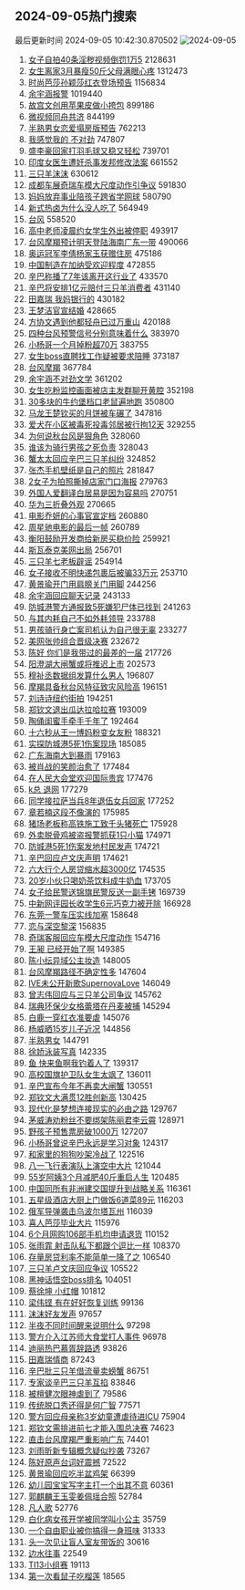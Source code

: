 ## 2024-09-05热门搜索 
最后更新时间 2024-09-05 10:42:30.870502 
![2024-09-05](https://imgs-storage.s3.us-east-005.backblazeb2.com/20240905/2024-09-05.png?versionId=4_z8fbbed132d73df8689c40f13_f110ea804eca12e82_d20240905_m024230_c005_v0501016_t0015_u01725504150276) 
1. [女子自拍40条淫秽视频倒罚1万5](https://s.weibo.com/weibo?q=%23%E5%A5%B3%E5%AD%90%E8%87%AA%E6%8B%8D40%E6%9D%A1%E6%B7%AB%E7%A7%BD%E8%A7%86%E9%A2%91%E5%80%92%E7%BD%9A1%E4%B8%875%23&t=31&band_rank=11&Refer=top) 2128631
1. [女生离家3月暴瘦50斤父母满眼心疼](https://s.weibo.com/weibo?q=%23%E5%A5%B3%E7%94%9F%E7%A6%BB%E5%AE%B63%E6%9C%88%E6%9A%B4%E7%98%A650%E6%96%A4%E7%88%B6%E6%AF%8D%E6%BB%A1%E7%9C%BC%E5%BF%83%E7%96%BC%23&t=31&band_rank=1&Refer=top) 1312473
1. [时尚芭莎孙颖莎红衣登场预告](https://s.weibo.com/weibo?q=%23%E6%97%B6%E5%B0%9A%E8%8A%AD%E8%8E%8E%E5%AD%99%E9%A2%96%E8%8E%8E%E7%BA%A2%E8%A1%A3%E7%99%BB%E5%9C%BA%E9%A2%84%E5%91%8A%23&t=31&band_rank=1&Refer=top) 1156834
1. [余宇涵报警](https://s.weibo.com/weibo?q=%E4%BD%99%E5%AE%87%E6%B6%B5%E6%8A%A5%E8%AD%A6&t=31&band_rank=1&Refer=top) 1019440
1. [故宫文创用苹果皮做小挎包](https://s.weibo.com/weibo?q=%23%E6%95%85%E5%AE%AB%E6%96%87%E5%88%9B%E7%94%A8%E8%8B%B9%E6%9E%9C%E7%9A%AE%E5%81%9A%E5%B0%8F%E6%8C%8E%E5%8C%85%23&t=31&band_rank=11&Refer=top) 899186
1. [微视频同舟共济](https://s.weibo.com/weibo?q=%23%E5%BE%AE%E8%A7%86%E9%A2%91%E5%90%8C%E8%88%9F%E5%85%B1%E6%B5%8E%23&t=31&band_rank=3&Refer=top) 844199
1. [半熟男女恋爱塌房版预告](https://s.weibo.com/weibo?q=%23%E5%8D%8A%E7%86%9F%E7%94%B7%E5%A5%B3%E6%81%8B%E7%88%B1%E5%A1%8C%E6%88%BF%E7%89%88%E9%A2%84%E5%91%8A%23&t=31&band_rank=5&Refer=top) 762213
1. [我感觉我的 不对劲](https://s.weibo.com/weibo?q=%E6%88%91%E6%84%9F%E8%A7%89%E6%88%91%E7%9A%84%20%E4%B8%8D%E5%AF%B9%E5%8A%B2&t=31&band_rank=4&Refer=top) 747807
1. [盛李豪回家打羽毛球又稳又轻松](https://s.weibo.com/weibo?q=%23%E7%9B%9B%E6%9D%8E%E8%B1%AA%E5%9B%9E%E5%AE%B6%E6%89%93%E7%BE%BD%E6%AF%9B%E7%90%83%E5%8F%88%E7%A8%B3%E5%8F%88%E8%BD%BB%E6%9D%BE%23&t=31&band_rank=2&Refer=top) 739701
1. [印度女医生遭奸杀事发邦修改法案](https://s.weibo.com/weibo?q=%23%E5%8D%B0%E5%BA%A6%E5%A5%B3%E5%8C%BB%E7%94%9F%E9%81%AD%E5%A5%B8%E6%9D%80%E4%BA%8B%E5%8F%91%E9%82%A6%E4%BF%AE%E6%94%B9%E6%B3%95%E6%A1%88%23&t=31&band_rank=5&Refer=top) 661552
1. [三只羊沫沫](https://s.weibo.com/weibo?q=%E4%B8%89%E5%8F%AA%E7%BE%8A%E6%B2%AB%E6%B2%AB&t=31&band_rank=6&Refer=top) 630612
1. [成都车展奇瑞车模大尺度动作引争议](https://s.weibo.com/weibo?q=%23%E6%88%90%E9%83%BD%E8%BD%A6%E5%B1%95%E5%A5%87%E7%91%9E%E8%BD%A6%E6%A8%A1%E5%A4%A7%E5%B0%BA%E5%BA%A6%E5%8A%A8%E4%BD%9C%E5%BC%95%E4%BA%89%E8%AE%AE%23&t=31&band_rank=6&Refer=top) 591830
1. [妈妈放弃事业陪孩子跨省学网球](https://s.weibo.com/weibo?q=%23%E5%A6%88%E5%A6%88%E6%94%BE%E5%BC%83%E4%BA%8B%E4%B8%9A%E9%99%AA%E5%AD%A9%E5%AD%90%E8%B7%A8%E7%9C%81%E5%AD%A6%E7%BD%91%E7%90%83%23&t=31&band_rank=49&Refer=top) 580790
1. [新式热卤为什么没人吃了](https://s.weibo.com/weibo?q=%23%E6%96%B0%E5%BC%8F%E7%83%AD%E5%8D%A4%E4%B8%BA%E4%BB%80%E4%B9%88%E6%B2%A1%E4%BA%BA%E5%90%83%E4%BA%86%23&t=31&band_rank=8&Refer=top) 564949
1. [台风](https://s.weibo.com/weibo?q=%E5%8F%B0%E9%A3%8E&t=31&band_rank=5&Refer=top) 558520
1. [高中老师凌晨约女学生外出被停职](https://s.weibo.com/weibo?q=%23%E9%AB%98%E4%B8%AD%E8%80%81%E5%B8%88%E5%87%8C%E6%99%A8%E7%BA%A6%E5%A5%B3%E5%AD%A6%E7%94%9F%E5%A4%96%E5%87%BA%E8%A2%AB%E5%81%9C%E8%81%8C%23&t=31&band_rank=10&Refer=top) 493917
1. [台风摩羯预计明天登陆海南广东一带](https://s.weibo.com/weibo?q=%23%E5%8F%B0%E9%A3%8E%E6%91%A9%E7%BE%AF%E9%A2%84%E8%AE%A1%E6%98%8E%E5%A4%A9%E7%99%BB%E9%99%86%E6%B5%B7%E5%8D%97%E5%B9%BF%E4%B8%9C%E4%B8%80%E5%B8%A6%23&t=31&band_rank=15&Refer=top) 490066
1. [奥运冠军李倩杨家玉获赠住房](https://s.weibo.com/weibo?q=%23%E5%A5%A5%E8%BF%90%E5%86%A0%E5%86%9B%E6%9D%8E%E5%80%A9%E6%9D%A8%E5%AE%B6%E7%8E%89%E8%8E%B7%E8%B5%A0%E4%BD%8F%E6%88%BF%23&t=31&band_rank=2&Refer=top) 475186
1. [中国制造在加纳受欢迎程度](https://s.weibo.com/weibo?q=%23%E4%B8%AD%E5%9B%BD%E5%88%B6%E9%80%A0%E5%9C%A8%E5%8A%A0%E7%BA%B3%E5%8F%97%E6%AC%A2%E8%BF%8E%E7%A8%8B%E5%BA%A6%23&t=31&band_rank=3&Refer=top) 472855
1. [辛巴称播了7年该离开这行业了](https://s.weibo.com/weibo?q=%23%E8%BE%9B%E5%B7%B4%E7%A7%B0%E6%92%AD%E4%BA%867%E5%B9%B4%E8%AF%A5%E7%A6%BB%E5%BC%80%E8%BF%99%E8%A1%8C%E4%B8%9A%E4%BA%86%23&t=31&band_rank=6&Refer=top) 433570
1. [辛巴将安排1亿元赔付三只羊消费者](https://s.weibo.com/weibo?q=%23%E8%BE%9B%E5%B7%B4%E5%B0%86%E5%AE%89%E6%8E%921%E4%BA%BF%E5%85%83%E8%B5%94%E4%BB%98%E4%B8%89%E5%8F%AA%E7%BE%8A%E6%B6%88%E8%B4%B9%E8%80%85%23&t=31&band_rank=7&Refer=top) 431140
1. [田嘉瑞 我妈银行的](https://s.weibo.com/weibo?q=%E7%94%B0%E5%98%89%E7%91%9E%20%E6%88%91%E5%A6%88%E9%93%B6%E8%A1%8C%E7%9A%84&t=31&band_rank=8&Refer=top) 430182
1. [王梦洁官宣结婚](https://s.weibo.com/weibo?q=%23%E7%8E%8B%E6%A2%A6%E6%B4%81%E5%AE%98%E5%AE%A3%E7%BB%93%E5%A9%9A%23&t=31&band_rank=9&Refer=top) 428665
1. [方协文遇到他都轻舟已过万重山](https://s.weibo.com/weibo?q=%E6%96%B9%E5%8D%8F%E6%96%87%E9%81%87%E5%88%B0%E4%BB%96%E9%83%BD%E8%BD%BB%E8%88%9F%E5%B7%B2%E8%BF%87%E4%B8%87%E9%87%8D%E5%B1%B1&t=31&band_rank=12&Refer=top) 420188
1. [四种台风预警信号分别意味着什么](https://s.weibo.com/weibo?q=%23%E5%9B%9B%E7%A7%8D%E5%8F%B0%E9%A3%8E%E9%A2%84%E8%AD%A6%E4%BF%A1%E5%8F%B7%E5%88%86%E5%88%AB%E6%84%8F%E5%91%B3%E7%9D%80%E4%BB%80%E4%B9%88%23&t=31&band_rank=10&Refer=top) 383970
1. [小杨哥一个月掉粉超70万](https://s.weibo.com/weibo?q=%23%E5%B0%8F%E6%9D%A8%E5%93%A5%E4%B8%80%E4%B8%AA%E6%9C%88%E6%8E%89%E7%B2%89%E8%B6%8570%E4%B8%87%23&t=31&band_rank=11&Refer=top) 383755
1. [女生boss直聘找工作疑被要求陪睡](https://s.weibo.com/weibo?q=%23%E5%A5%B3%E7%94%9Fboss%E7%9B%B4%E8%81%98%E6%89%BE%E5%B7%A5%E4%BD%9C%E7%96%91%E8%A2%AB%E8%A6%81%E6%B1%82%E9%99%AA%E7%9D%A1%23&t=31&band_rank=12&Refer=top) 373187
1. [台风摩羯](https://s.weibo.com/weibo?q=%E5%8F%B0%E9%A3%8E%E6%91%A9%E7%BE%AF&t=31&band_rank=13&Refer=top) 367784
1. [余宇涵不对劲文学](https://s.weibo.com/weibo?q=%23%E4%BD%99%E5%AE%87%E6%B6%B5%E4%B8%8D%E5%AF%B9%E5%8A%B2%E6%96%87%E5%AD%A6%23&t=31&band_rank=13&Refer=top) 361202
1. [女生吃粉监控画面被店主发群聊开黄腔](https://s.weibo.com/weibo?q=%23%E5%A5%B3%E7%94%9F%E5%90%83%E7%B2%89%E7%9B%91%E6%8E%A7%E7%94%BB%E9%9D%A2%E8%A2%AB%E5%BA%97%E4%B8%BB%E5%8F%91%E7%BE%A4%E8%81%8A%E5%BC%80%E9%BB%84%E8%85%94%23&t=31&band_rank=14&Refer=top) 352198
1. [30多块的牛约堡档口老鼠遍地跑](https://s.weibo.com/weibo?q=%2330%E5%A4%9A%E5%9D%97%E7%9A%84%E7%89%9B%E7%BA%A6%E5%A0%A1%E6%A1%A3%E5%8F%A3%E8%80%81%E9%BC%A0%E9%81%8D%E5%9C%B0%E8%B7%91%23&t=31&band_rank=23&Refer=top) 350800
1. [马龙王楚钦买的月饼被车碾了](https://s.weibo.com/weibo?q=%23%E9%A9%AC%E9%BE%99%E7%8E%8B%E6%A5%9A%E9%92%A6%E4%B9%B0%E7%9A%84%E6%9C%88%E9%A5%BC%E8%A2%AB%E8%BD%A6%E7%A2%BE%E4%BA%86%23&t=31&band_rank=15&Refer=top) 347816
1. [爱犬在小区被毒死投毒邻居被行拘12天](https://s.weibo.com/weibo?q=%23%E7%88%B1%E7%8A%AC%E5%9C%A8%E5%B0%8F%E5%8C%BA%E8%A2%AB%E6%AF%92%E6%AD%BB%E6%8A%95%E6%AF%92%E9%82%BB%E5%B1%85%E8%A2%AB%E8%A1%8C%E6%8B%9812%E5%A4%A9%23&t=31&band_rank=9&Refer=top) 329255
1. [为何说秋台风是狠角色](https://s.weibo.com/weibo?q=%23%E4%B8%BA%E4%BD%95%E8%AF%B4%E7%A7%8B%E5%8F%B0%E9%A3%8E%E6%98%AF%E7%8B%A0%E8%A7%92%E8%89%B2%23&t=31&band_rank=10&Refer=top) 328060
1. [谁该为骑行男孩之死负责](https://s.weibo.com/weibo?q=%23%E8%B0%81%E8%AF%A5%E4%B8%BA%E9%AA%91%E8%A1%8C%E7%94%B7%E5%AD%A9%E4%B9%8B%E6%AD%BB%E8%B4%9F%E8%B4%A3%23&t=31&band_rank=48&Refer=top) 328043
1. [蟹太太回应辛巴三只羊纠纷](https://s.weibo.com/weibo?q=%23%E8%9F%B9%E5%A4%AA%E5%A4%AA%E5%9B%9E%E5%BA%94%E8%BE%9B%E5%B7%B4%E4%B8%89%E5%8F%AA%E7%BE%8A%E7%BA%A0%E7%BA%B7%23&t=31&band_rank=16&Refer=top) 324852
1. [张杰手机壁纸是自己的照片](https://s.weibo.com/weibo?q=%23%E5%BC%A0%E6%9D%B0%E6%89%8B%E6%9C%BA%E5%A3%81%E7%BA%B8%E6%98%AF%E8%87%AA%E5%B7%B1%E7%9A%84%E7%85%A7%E7%89%87%23&t=31&band_rank=14&Refer=top) 281847
1. [2女子为拍照撕掉店家门口海报](https://s.weibo.com/weibo?q=%232%E5%A5%B3%E5%AD%90%E4%B8%BA%E6%8B%8D%E7%85%A7%E6%92%95%E6%8E%89%E5%BA%97%E5%AE%B6%E9%97%A8%E5%8F%A3%E6%B5%B7%E6%8A%A5%23&t=31&band_rank=19&Refer=top) 279763
1. [外国人爱翻译白居易是因为容易吗](https://s.weibo.com/weibo?q=%23%E5%A4%96%E5%9B%BD%E4%BA%BA%E7%88%B1%E7%BF%BB%E8%AF%91%E7%99%BD%E5%B1%85%E6%98%93%E6%98%AF%E5%9B%A0%E4%B8%BA%E5%AE%B9%E6%98%93%E5%90%97%23&t=31&band_rank=15&Refer=top) 270751
1. [华为三折叠外观](https://s.weibo.com/weibo?q=%23%E5%8D%8E%E4%B8%BA%E4%B8%89%E6%8A%98%E5%8F%A0%E5%A4%96%E8%A7%82%23&t=31&band_rank=16&Refer=top) 270665
1. [电影乔妍的心事官宣定档](https://s.weibo.com/weibo?q=%23%E7%94%B5%E5%BD%B1%E4%B9%94%E5%A6%8D%E7%9A%84%E5%BF%83%E4%BA%8B%E5%AE%98%E5%AE%A3%E5%AE%9A%E6%A1%A3%23&t=31&band_rank=18&Refer=top) 260880
1. [周星驰电影的最后一帧](https://s.weibo.com/weibo?q=%E5%91%A8%E6%98%9F%E9%A9%B0%E7%94%B5%E5%BD%B1%E7%9A%84%E6%9C%80%E5%90%8E%E4%B8%80%E5%B8%A7&t=31&band_rank=39&Refer=top) 260789
1. [衡阳鼓励开发商给新房买稳价险](https://s.weibo.com/weibo?q=%23%E8%A1%A1%E9%98%B3%E9%BC%93%E5%8A%B1%E5%BC%80%E5%8F%91%E5%95%86%E7%BB%99%E6%96%B0%E6%88%BF%E4%B9%B0%E7%A8%B3%E4%BB%B7%E9%99%A9%23&t=31&band_rank=20&Refer=top) 259921
1. [斯瓦泰克美网出局](https://s.weibo.com/weibo?q=%23%E6%96%AF%E7%93%A6%E6%B3%B0%E5%85%8B%E7%BE%8E%E7%BD%91%E5%87%BA%E5%B1%80%23&t=31&band_rank=24&Refer=top) 256701
1. [三只羊七老板辟谣](https://s.weibo.com/weibo?q=%23%E4%B8%89%E5%8F%AA%E7%BE%8A%E4%B8%83%E8%80%81%E6%9D%BF%E8%BE%9F%E8%B0%A3%23&t=31&band_rank=25&Refer=top) 254914
1. [女子接收不明快递包裹后被骗33万元](https://s.weibo.com/weibo?q=%23%E5%A5%B3%E5%AD%90%E6%8E%A5%E6%94%B6%E4%B8%8D%E6%98%8E%E5%BF%AB%E9%80%92%E5%8C%85%E8%A3%B9%E5%90%8E%E8%A2%AB%E9%AA%9733%E4%B8%87%E5%85%83%23&t=31&band_rank=17&Refer=top) 253710
1. [黄景瑜开门用肩膀关门用脚](https://s.weibo.com/weibo?q=%E9%BB%84%E6%99%AF%E7%91%9C%E5%BC%80%E9%97%A8%E7%94%A8%E8%82%A9%E8%86%80%E5%85%B3%E9%97%A8%E7%94%A8%E8%84%9A&t=31&band_rank=19&Refer=top) 244256
1. [余宇涵回应聊天记录](https://s.weibo.com/weibo?q=%23%E4%BD%99%E5%AE%87%E6%B6%B5%E5%9B%9E%E5%BA%94%E8%81%8A%E5%A4%A9%E8%AE%B0%E5%BD%95%23&t=31&band_rank=18&Refer=top) 243133
1. [防城港警方通报致5死嫌犯尸体已找到](https://s.weibo.com/weibo?q=%23%E9%98%B2%E5%9F%8E%E6%B8%AF%E8%AD%A6%E6%96%B9%E9%80%9A%E6%8A%A5%E8%87%B45%E6%AD%BB%E5%AB%8C%E7%8A%AF%E5%B0%B8%E4%BD%93%E5%B7%B2%E6%89%BE%E5%88%B0%23&t=31&band_rank=26&Refer=top) 241263
1. [与其内耗自己不如外耗领导](https://s.weibo.com/weibo?q=%E4%B8%8E%E5%85%B6%E5%86%85%E8%80%97%E8%87%AA%E5%B7%B1%E4%B8%8D%E5%A6%82%E5%A4%96%E8%80%97%E9%A2%86%E5%AF%BC&t=31&band_rank=30&Refer=top) 233788
1. [男孩骑行身亡案司机认为自己很无辜](https://s.weibo.com/weibo?q=%23%E7%94%B7%E5%AD%A9%E9%AA%91%E8%A1%8C%E8%BA%AB%E4%BA%A1%E6%A1%88%E5%8F%B8%E6%9C%BA%E8%AE%A4%E4%B8%BA%E8%87%AA%E5%B7%B1%E5%BE%88%E6%97%A0%E8%BE%9C%23&t=31&band_rank=21&Refer=top) 233277
1. [美网张帅组合晋级决赛](https://s.weibo.com/weibo?q=%23%E7%BE%8E%E7%BD%91%E5%BC%A0%E5%B8%85%E7%BB%84%E5%90%88%E6%99%8B%E7%BA%A7%E5%86%B3%E8%B5%9B%23&t=31&band_rank=23&Refer=top) 232672
1. [陈好 你们是我带过的最差的一届](https://s.weibo.com/weibo?q=%E9%99%88%E5%A5%BD%20%E4%BD%A0%E4%BB%AC%E6%98%AF%E6%88%91%E5%B8%A6%E8%BF%87%E7%9A%84%E6%9C%80%E5%B7%AE%E7%9A%84%E4%B8%80%E5%B1%8A&t=31&band_rank=19&Refer=top) 217726
1. [阳澄湖大闸蟹或将推迟上市](https://s.weibo.com/weibo?q=%23%E9%98%B3%E6%BE%84%E6%B9%96%E5%A4%A7%E9%97%B8%E8%9F%B9%E6%88%96%E5%B0%86%E6%8E%A8%E8%BF%9F%E4%B8%8A%E5%B8%82%23&t=31&band_rank=26&Refer=top) 202573
1. [穆祉丞数据组发算什么男人](https://s.weibo.com/weibo?q=%23%E7%A9%86%E7%A5%89%E4%B8%9E%E6%95%B0%E6%8D%AE%E7%BB%84%E5%8F%91%E7%AE%97%E4%BB%80%E4%B9%88%E7%94%B7%E4%BA%BA%23&t=31&band_rank=28&Refer=top) 196807
1. [摩羯具备秋台风特征致灾风险高](https://s.weibo.com/weibo?q=%23%E6%91%A9%E7%BE%AF%E5%85%B7%E5%A4%87%E7%A7%8B%E5%8F%B0%E9%A3%8E%E7%89%B9%E5%BE%81%E8%87%B4%E7%81%BE%E9%A3%8E%E9%99%A9%E9%AB%98%23&t=31&band_rank=43&Refer=top) 196151
1. [刘诗诗纽约街拍](https://s.weibo.com/weibo?q=%23%E5%88%98%E8%AF%97%E8%AF%97%E7%BA%BD%E7%BA%A6%E8%A1%97%E6%8B%8D%23&t=31&band_rank=30&Refer=top) 194251
1. [郑钦文退出瓜达拉哈拉赛](https://s.weibo.com/weibo?q=%23%E9%83%91%E9%92%A6%E6%96%87%E9%80%80%E5%87%BA%E7%93%9C%E8%BE%BE%E6%8B%89%E5%93%88%E6%8B%89%E8%B5%9B%23&t=31&band_rank=32&Refer=top) 193009
1. [陶俑闺蜜手牵手千年了](https://s.weibo.com/weibo?q=%23%E9%99%B6%E4%BF%91%E9%97%BA%E8%9C%9C%E6%89%8B%E7%89%B5%E6%89%8B%E5%8D%83%E5%B9%B4%E4%BA%86%23&t=31&band_rank=17&Refer=top) 192464
1. [十六秒从王一博妈粉变女友粉](https://s.weibo.com/weibo?q=%E5%8D%81%E5%85%AD%E7%A7%92%E4%BB%8E%E7%8E%8B%E4%B8%80%E5%8D%9A%E5%A6%88%E7%B2%89%E5%8F%98%E5%A5%B3%E5%8F%8B%E7%B2%89&t=31&band_rank=36&Refer=top) 188321
1. [实探防城港5死1伤案现场](https://s.weibo.com/weibo?q=%23%E5%AE%9E%E6%8E%A2%E9%98%B2%E5%9F%8E%E6%B8%AF5%E6%AD%BB1%E4%BC%A4%E6%A1%88%E7%8E%B0%E5%9C%BA%23&t=31&band_rank=28&Refer=top) 185085
1. [广东海南大到暴雨](https://s.weibo.com/weibo?q=%23%E5%B9%BF%E4%B8%9C%E6%B5%B7%E5%8D%97%E5%A4%A7%E5%88%B0%E6%9A%B4%E9%9B%A8%23&t=31&band_rank=29&Refer=top) 179163
1. [被肖战的笑颜治愈了](https://s.weibo.com/weibo?q=%E8%A2%AB%E8%82%96%E6%88%98%E7%9A%84%E7%AC%91%E9%A2%9C%E6%B2%BB%E6%84%88%E4%BA%86&t=31&band_rank=30&Refer=top) 177484
1. [在人民大会堂欢迎国际贵宾](https://s.weibo.com/weibo?q=%23%E5%9C%A8%E4%BA%BA%E6%B0%91%E5%A4%A7%E4%BC%9A%E5%A0%82%E6%AC%A2%E8%BF%8E%E5%9B%BD%E9%99%85%E8%B4%B5%E5%AE%BE%23&t=31&band_rank=20&Refer=top) 177476
1. [k总 退网](https://s.weibo.com/weibo?q=k%E6%80%BB%20%E9%80%80%E7%BD%91&t=31&band_rank=21&Refer=top) 177279
1. [同学接拉萨当兵8年退伍女兵回家](https://s.weibo.com/weibo?q=%23%E5%90%8C%E5%AD%A6%E6%8E%A5%E6%8B%89%E8%90%A8%E5%BD%93%E5%85%B58%E5%B9%B4%E9%80%80%E4%BC%8D%E5%A5%B3%E5%85%B5%E5%9B%9E%E5%AE%B6%23&t=31&band_rank=31&Refer=top) 177252
1. [章若楠这段不像演的](https://s.weibo.com/weibo?q=%E7%AB%A0%E8%8B%A5%E6%A5%A0%E8%BF%99%E6%AE%B5%E4%B8%8D%E5%83%8F%E6%BC%94%E7%9A%84&t=31&band_rank=22&Refer=top) 175985
1. [猪场老板称高铁施工致千头猪死亡](https://s.weibo.com/weibo?q=%23%E7%8C%AA%E5%9C%BA%E8%80%81%E6%9D%BF%E7%A7%B0%E9%AB%98%E9%93%81%E6%96%BD%E5%B7%A5%E8%87%B4%E5%8D%83%E5%A4%B4%E7%8C%AA%E6%AD%BB%E4%BA%A1%23&t=31&band_rank=34&Refer=top) 175928
1. [外卖脱骨鸡被盗报警抓获1只小猫](https://s.weibo.com/weibo?q=%23%E5%A4%96%E5%8D%96%E8%84%B1%E9%AA%A8%E9%B8%A1%E8%A2%AB%E7%9B%97%E6%8A%A5%E8%AD%A6%E6%8A%93%E8%8E%B71%E5%8F%AA%E5%B0%8F%E7%8C%AB%23&t=31&band_rank=27&Refer=top) 174971
1. [防城港5死1伤案发地村民发声](https://s.weibo.com/weibo?q=%23%E9%98%B2%E5%9F%8E%E6%B8%AF5%E6%AD%BB1%E4%BC%A4%E6%A1%88%E5%8F%91%E5%9C%B0%E6%9D%91%E6%B0%91%E5%8F%91%E5%A3%B0%23&t=31&band_rank=33&Refer=top) 174721
1. [辛巴回应卢文庆声明](https://s.weibo.com/weibo?q=%23%E8%BE%9B%E5%B7%B4%E5%9B%9E%E5%BA%94%E5%8D%A2%E6%96%87%E5%BA%86%E5%A3%B0%E6%98%8E%23&t=31&band_rank=34&Refer=top) 174621
1. [六大行个人房贷缩水超3000亿](https://s.weibo.com/weibo?q=%23%E5%85%AD%E5%A4%A7%E8%A1%8C%E4%B8%AA%E4%BA%BA%E6%88%BF%E8%B4%B7%E7%BC%A9%E6%B0%B4%E8%B6%853000%E4%BA%BF%23&t=31&band_rank=35&Refer=top) 174535
1. [20岁小伙只喝奶茶饮料成牛奶血](https://s.weibo.com/weibo?q=%2320%E5%B2%81%E5%B0%8F%E4%BC%99%E5%8F%AA%E5%96%9D%E5%A5%B6%E8%8C%B6%E9%A5%AE%E6%96%99%E6%88%90%E7%89%9B%E5%A5%B6%E8%A1%80%23&t=31&band_rank=24&Refer=top) 173705
1. [女子给民警送锦旗民警反送一副手铐](https://s.weibo.com/weibo?q=%23%E5%A5%B3%E5%AD%90%E7%BB%99%E6%B0%91%E8%AD%A6%E9%80%81%E9%94%A6%E6%97%97%E6%B0%91%E8%AD%A6%E5%8F%8D%E9%80%81%E4%B8%80%E5%89%AF%E6%89%8B%E9%93%90%23&t=31&band_rank=25&Refer=top) 169739
1. [中新网评园长收学生6元巧克力被开除](https://s.weibo.com/weibo?q=%23%E4%B8%AD%E6%96%B0%E7%BD%91%E8%AF%84%E5%9B%AD%E9%95%BF%E6%94%B6%E5%AD%A6%E7%94%9F6%E5%85%83%E5%B7%A7%E5%85%8B%E5%8A%9B%E8%A2%AB%E5%BC%80%E9%99%A4%23&t=31&band_rank=10&Refer=top) 166928
1. [东莞一警车压实线加塞](https://s.weibo.com/weibo?q=%23%E4%B8%9C%E8%8E%9E%E4%B8%80%E8%AD%A6%E8%BD%A6%E5%8E%8B%E5%AE%9E%E7%BA%BF%E5%8A%A0%E5%A1%9E%23&t=31&band_rank=35&Refer=top) 158648
1. [恋与深空黎深](https://s.weibo.com/weibo?q=%E6%81%8B%E4%B8%8E%E6%B7%B1%E7%A9%BA%E9%BB%8E%E6%B7%B1&t=31&band_rank=26&Refer=top) 156835
1. [奇瑞客服回应车模大尺度动作](https://s.weibo.com/weibo?q=%23%E5%A5%87%E7%91%9E%E5%AE%A2%E6%9C%8D%E5%9B%9E%E5%BA%94%E8%BD%A6%E6%A8%A1%E5%A4%A7%E5%B0%BA%E5%BA%A6%E5%8A%A8%E4%BD%9C%23&t=31&band_rank=36&Refer=top) 154716
1. [王昶 已经开始了啊](https://s.weibo.com/weibo?q=%E7%8E%8B%E6%98%B6%20%E5%B7%B2%E7%BB%8F%E5%BC%80%E5%A7%8B%E4%BA%86%E5%95%8A&t=31&band_rank=28&Refer=top) 149385
1. [陈小纭异域公主妆造](https://s.weibo.com/weibo?q=%23%E9%99%88%E5%B0%8F%E7%BA%AD%E5%BC%82%E5%9F%9F%E5%85%AC%E4%B8%BB%E5%A6%86%E9%80%A0%23&t=31&band_rank=37&Refer=top) 148005
1. [台风摩羯路径不确定性多](https://s.weibo.com/weibo?q=%23%E5%8F%B0%E9%A3%8E%E6%91%A9%E7%BE%AF%E8%B7%AF%E5%BE%84%E4%B8%8D%E7%A1%AE%E5%AE%9A%E6%80%A7%E5%A4%9A%23&t=31&band_rank=39&Refer=top) 147604
1. [IVE未公开新歌SupernovaLove](https://s.weibo.com/weibo?q=IVE%E6%9C%AA%E5%85%AC%E5%BC%80%E6%96%B0%E6%AD%8CSupernovaLove&t=31&band_rank=29&Refer=top) 146049
1. [曾志伟回应与三只羊公司争议](https://s.weibo.com/weibo?q=%23%E6%9B%BE%E5%BF%97%E4%BC%9F%E5%9B%9E%E5%BA%94%E4%B8%8E%E4%B8%89%E5%8F%AA%E7%BE%8A%E5%85%AC%E5%8F%B8%E4%BA%89%E8%AE%AE%23&t=31&band_rank=19&Refer=top) 145762
1. [瑞典环保少女格蕾塔在丹麦被捕](https://s.weibo.com/weibo?q=%23%E7%91%9E%E5%85%B8%E7%8E%AF%E4%BF%9D%E5%B0%91%E5%A5%B3%E6%A0%BC%E8%95%BE%E5%A1%94%E5%9C%A8%E4%B8%B9%E9%BA%A6%E8%A2%AB%E6%8D%95%23&t=31&band_rank=41&Refer=top) 145294
1. [白鹿一穿红衣准要虐](https://s.weibo.com/weibo?q=%23%E7%99%BD%E9%B9%BF%E4%B8%80%E7%A9%BF%E7%BA%A2%E8%A1%A3%E5%87%86%E8%A6%81%E8%99%90%23&t=31&band_rank=30&Refer=top) 145076
1. [杨威晒15岁儿子近况](https://s.weibo.com/weibo?q=%23%E6%9D%A8%E5%A8%81%E6%99%9215%E5%B2%81%E5%84%BF%E5%AD%90%E8%BF%91%E5%86%B5%23&t=31&band_rank=31&Refer=top) 144856
1. [半熟男女](https://s.weibo.com/weibo?q=%E5%8D%8A%E7%86%9F%E7%94%B7%E5%A5%B3&t=31&band_rank=41&Refer=top) 144791
1. [徐娇泳装写真](https://s.weibo.com/weibo?q=%23%E5%BE%90%E5%A8%87%E6%B3%B3%E8%A3%85%E5%86%99%E7%9C%9F%23&t=31&band_rank=32&Refer=top) 142335
1. [鱼 快来鱼啊我钓着人了](https://s.weibo.com/weibo?q=%E9%B1%BC%20%E5%BF%AB%E6%9D%A5%E9%B1%BC%E5%95%8A%E6%88%91%E9%92%93%E7%9D%80%E4%BA%BA%E4%BA%86&t=31&band_rank=33&Refer=top) 139317
1. [高校国旗护卫队女生太飒了](https://s.weibo.com/weibo?q=%23%E9%AB%98%E6%A0%A1%E5%9B%BD%E6%97%97%E6%8A%A4%E5%8D%AB%E9%98%9F%E5%A5%B3%E7%94%9F%E5%A4%AA%E9%A3%92%E4%BA%86%23&t=31&band_rank=43&Refer=top) 136011
1. [辛巴宣布今年不再卖大闸蟹](https://s.weibo.com/weibo?q=%23%E8%BE%9B%E5%B7%B4%E5%AE%A3%E5%B8%83%E4%BB%8A%E5%B9%B4%E4%B8%8D%E5%86%8D%E5%8D%96%E5%A4%A7%E9%97%B8%E8%9F%B9%23&t=31&band_rank=35&Refer=top) 130551
1. [郑钦文大满贯12胜创新高](https://s.weibo.com/weibo?q=%23%E9%83%91%E9%92%A6%E6%96%87%E5%A4%A7%E6%BB%A1%E8%B4%AF12%E8%83%9C%E5%88%9B%E6%96%B0%E9%AB%98%23&t=31&band_rank=45&Refer=top) 130425
1. [现代化是梦想连接现实的必由之路](https://s.weibo.com/weibo?q=%23%E7%8E%B0%E4%BB%A3%E5%8C%96%E6%98%AF%E6%A2%A6%E6%83%B3%E8%BF%9E%E6%8E%A5%E7%8E%B0%E5%AE%9E%E7%9A%84%E5%BF%85%E7%94%B1%E4%B9%8B%E8%B7%AF%23&t=31&band_rank=18&Refer=top) 129767
1. [茅威涛劝粉丝不要绑架陈丽君李云霄](https://s.weibo.com/weibo?q=%23%E8%8C%85%E5%A8%81%E6%B6%9B%E5%8A%9D%E7%B2%89%E4%B8%9D%E4%B8%8D%E8%A6%81%E7%BB%91%E6%9E%B6%E9%99%88%E4%B8%BD%E5%90%9B%E6%9D%8E%E4%BA%91%E9%9C%84%23&t=31&band_rank=44&Refer=top) 128971
1. [野孩子预售票房破1000万](https://s.weibo.com/weibo?q=%23%E9%87%8E%E5%AD%A9%E5%AD%90%E9%A2%84%E5%94%AE%E7%A5%A8%E6%88%BF%E7%A0%B41000%E4%B8%87%23&t=31&band_rank=45&Refer=top) 127207
1. [小杨哥曾说辛巴永远是学习对象](https://s.weibo.com/weibo?q=%23%E5%B0%8F%E6%9D%A8%E5%93%A5%E6%9B%BE%E8%AF%B4%E8%BE%9B%E5%B7%B4%E6%B0%B8%E8%BF%9C%E6%98%AF%E5%AD%A6%E4%B9%A0%E5%AF%B9%E8%B1%A1%23&t=31&band_rank=49&Refer=top) 124317
1. [和家里的狗狗吵架冷战了](https://s.weibo.com/weibo?q=%E5%92%8C%E5%AE%B6%E9%87%8C%E7%9A%84%E7%8B%97%E7%8B%97%E5%90%B5%E6%9E%B6%E5%86%B7%E6%88%98%E4%BA%86&t=31&band_rank=47&Refer=top) 122516
1. [八一飞行表演队上演空中大片](https://s.weibo.com/weibo?q=%23%E5%85%AB%E4%B8%80%E9%A3%9E%E8%A1%8C%E8%A1%A8%E6%BC%94%E9%98%9F%E4%B8%8A%E6%BC%94%E7%A9%BA%E4%B8%AD%E5%A4%A7%E7%89%87%23&t=31&band_rank=46&Refer=top) 121044
1. [55岁阿姨3个月减肥40斤重启人生](https://s.weibo.com/weibo?q=%2355%E5%B2%81%E9%98%BF%E5%A7%A83%E4%B8%AA%E6%9C%88%E5%87%8F%E8%82%A540%E6%96%A4%E9%87%8D%E5%90%AF%E4%BA%BA%E7%94%9F%23&t=31&band_rank=37&Refer=top) 120485
1. [中国同所有非洲建交国提升到战略关系](https://s.weibo.com/weibo?q=%23%E4%B8%AD%E5%9B%BD%E5%90%8C%E6%89%80%E6%9C%89%E9%9D%9E%E6%B4%B2%E5%BB%BA%E4%BA%A4%E5%9B%BD%E6%8F%90%E5%8D%87%E5%88%B0%E6%88%98%E7%95%A5%E5%85%B3%E7%B3%BB%23&t=31&band_rank=48&Refer=top) 116361
1. [五星级酒店大厨上门做饭6道菜89元](https://s.weibo.com/weibo?q=%23%E4%BA%94%E6%98%9F%E7%BA%A7%E9%85%92%E5%BA%97%E5%A4%A7%E5%8E%A8%E4%B8%8A%E9%97%A8%E5%81%9A%E9%A5%AD6%E9%81%93%E8%8F%9C89%E5%85%83%23&t=31&band_rank=49&Refer=top) 116203
1. [俄军导弹袭击乌波尔塔瓦州](https://s.weibo.com/weibo?q=%23%E4%BF%84%E5%86%9B%E5%AF%BC%E5%BC%B9%E8%A2%AD%E5%87%BB%E4%B9%8C%E6%B3%A2%E5%B0%94%E5%A1%94%E7%93%A6%E5%B7%9E%23&t=31&band_rank=49&Refer=top) 116039
1. [喜人芭莎毕业大片](https://s.weibo.com/weibo?q=%23%E5%96%9C%E4%BA%BA%E8%8A%AD%E8%8E%8E%E6%AF%95%E4%B8%9A%E5%A4%A7%E7%89%87%23&t=31&band_rank=50&Refer=top) 115976
1. [6个月网购106部手机均申请退货](https://s.weibo.com/weibo?q=%236%E4%B8%AA%E6%9C%88%E7%BD%91%E8%B4%AD106%E9%83%A8%E6%89%8B%E6%9C%BA%E5%9D%87%E7%94%B3%E8%AF%B7%E9%80%80%E8%B4%A7%23&t=31&band_rank=38&Refer=top) 110152
1. [张雨霏 射击队私下都跟个逗比一样](https://s.weibo.com/weibo?q=%E5%BC%A0%E9%9B%A8%E9%9C%8F%20%E5%B0%84%E5%87%BB%E9%98%9F%E7%A7%81%E4%B8%8B%E9%83%BD%E8%B7%9F%E4%B8%AA%E9%80%97%E6%AF%94%E4%B8%80%E6%A0%B7&t=31&band_rank=25&Refer=top) 108370
1. [存量房贷利率不能简单一降了之](https://s.weibo.com/weibo?q=%23%E5%AD%98%E9%87%8F%E6%88%BF%E8%B4%B7%E5%88%A9%E7%8E%87%E4%B8%8D%E8%83%BD%E7%AE%80%E5%8D%95%E4%B8%80%E9%99%8D%E4%BA%86%E4%B9%8B%23&t=31&band_rank=26&Refer=top) 106540
1. [三只羊卢文庆回应争议](https://s.weibo.com/weibo?q=%23%E4%B8%89%E5%8F%AA%E7%BE%8A%E5%8D%A2%E6%96%87%E5%BA%86%E5%9B%9E%E5%BA%94%E4%BA%89%E8%AE%AE%23&t=31&band_rank=39&Refer=top) 105522
1. [黑神话悟空boss排名](https://s.weibo.com/weibo?q=%23%E9%BB%91%E7%A5%9E%E8%AF%9D%E6%82%9F%E7%A9%BAboss%E6%8E%92%E5%90%8D%23&t=31&band_rank=40&Refer=top) 104051
1. [蔡徐坤 小红帽](https://s.weibo.com/weibo?q=%E8%94%A1%E5%BE%90%E5%9D%A4%20%E5%B0%8F%E7%BA%A2%E5%B8%BD&t=31&band_rank=41&Refer=top) 101812
1. [梁伟铿 有在好好恢复训练](https://s.weibo.com/weibo?q=%E6%A2%81%E4%BC%9F%E9%93%BF%20%E6%9C%89%E5%9C%A8%E5%A5%BD%E5%A5%BD%E6%81%A2%E5%A4%8D%E8%AE%AD%E7%BB%83&t=31&band_rank=42&Refer=top) 99136
1. [沫沫好友发声](https://s.weibo.com/weibo?q=%23%E6%B2%AB%E6%B2%AB%E5%A5%BD%E5%8F%8B%E5%8F%91%E5%A3%B0%23&t=31&band_rank=43&Refer=top) 97657
1. [半夜不同时间醒来说明什么](https://s.weibo.com/weibo?q=%23%E5%8D%8A%E5%A4%9C%E4%B8%8D%E5%90%8C%E6%97%B6%E9%97%B4%E9%86%92%E6%9D%A5%E8%AF%B4%E6%98%8E%E4%BB%80%E4%B9%88%23&t=31&band_rank=23&Refer=top) 97298
1. [警方介入江苏师大食堂打人事件](https://s.weibo.com/weibo?q=%23%E8%AD%A6%E6%96%B9%E4%BB%8B%E5%85%A5%E6%B1%9F%E8%8B%8F%E5%B8%88%E5%A4%A7%E9%A3%9F%E5%A0%82%E6%89%93%E4%BA%BA%E4%BA%8B%E4%BB%B6%23&t=31&band_rank=48&Refer=top) 96978
1. [迪丽热巴慕胥辞路透](https://s.weibo.com/weibo?q=%23%E8%BF%AA%E4%B8%BD%E7%83%AD%E5%B7%B4%E6%85%95%E8%83%A5%E8%BE%9E%E8%B7%AF%E9%80%8F%23&t=31&band_rank=44&Refer=top) 93826
1. [田嘉瑞情商](https://s.weibo.com/weibo?q=%E7%94%B0%E5%98%89%E7%91%9E%E6%83%85%E5%95%86&t=31&band_rank=45&Refer=top) 87243
1. [辛巴批三只羊借流量卖螃蟹](https://s.weibo.com/weibo?q=%23%E8%BE%9B%E5%B7%B4%E6%89%B9%E4%B8%89%E5%8F%AA%E7%BE%8A%E5%80%9F%E6%B5%81%E9%87%8F%E5%8D%96%E8%9E%83%E8%9F%B9%23&t=31&band_rank=46&Refer=top) 86751
1. [专家谈辛巴三只羊互掐](https://s.weibo.com/weibo?q=%23%E4%B8%93%E5%AE%B6%E8%B0%88%E8%BE%9B%E5%B7%B4%E4%B8%89%E5%8F%AA%E7%BE%8A%E4%BA%92%E6%8E%90%23&t=31&band_rank=47&Refer=top) 83846
1. [被檀健次眼神虐到了](https://s.weibo.com/weibo?q=%23%E8%A2%AB%E6%AA%80%E5%81%A5%E6%AC%A1%E7%9C%BC%E7%A5%9E%E8%99%90%E5%88%B0%E4%BA%86%23&t=31&band_rank=49&Refer=top) 79586
1. [传统脱口秀还得是何广智](https://s.weibo.com/weibo?q=%E4%BC%A0%E7%BB%9F%E8%84%B1%E5%8F%A3%E7%A7%80%E8%BF%98%E5%BE%97%E6%98%AF%E4%BD%95%E5%B9%BF%E6%99%BA&t=31&band_rank=50&Refer=top) 77571
1. [警方回应母亲称3岁幼童遭虐待进ICU](https://s.weibo.com/weibo?q=%23%E8%AD%A6%E6%96%B9%E5%9B%9E%E5%BA%94%E6%AF%8D%E4%BA%B2%E7%A7%B03%E5%B2%81%E5%B9%BC%E7%AB%A5%E9%81%AD%E8%99%90%E5%BE%85%E8%BF%9BICU%23&t=31&band_rank=32&Refer=top) 75904
1. [郑钦文需排进前七才能入围总决赛](https://s.weibo.com/weibo?q=%23%E9%83%91%E9%92%A6%E6%96%87%E9%9C%80%E6%8E%92%E8%BF%9B%E5%89%8D%E4%B8%83%E6%89%8D%E8%83%BD%E5%85%A5%E5%9B%B4%E6%80%BB%E5%86%B3%E8%B5%9B%23&t=31&band_rank=32&Refer=top) 74623
1. [直击台风摩羯严重影响广东](https://s.weibo.com/weibo?q=%23%E7%9B%B4%E5%87%BB%E5%8F%B0%E9%A3%8E%E6%91%A9%E7%BE%AF%E4%B8%A5%E9%87%8D%E5%BD%B1%E5%93%8D%E5%B9%BF%E4%B8%9C%23&t=31&band_rank=24&Refer=top) 74401
1. [刘雨昕新专辑概念疑似抄袭](https://s.weibo.com/weibo?q=%23%E5%88%98%E9%9B%A8%E6%98%95%E6%96%B0%E4%B8%93%E8%BE%91%E6%A6%82%E5%BF%B5%E7%96%91%E4%BC%BC%E6%8A%84%E8%A2%AD%23&t=31&band_rank=35&Refer=top) 73267
1. [陈好原声台词好震撼](https://s.weibo.com/weibo?q=%E9%99%88%E5%A5%BD%E5%8E%9F%E5%A3%B0%E5%8F%B0%E8%AF%8D%E5%A5%BD%E9%9C%87%E6%92%BC&t=31&band_rank=35&Refer=top) 72522
1. [黄景瑜回应吃半盆鸡架](https://s.weibo.com/weibo?q=%23%E9%BB%84%E6%99%AF%E7%91%9C%E5%9B%9E%E5%BA%94%E5%90%83%E5%8D%8A%E7%9B%86%E9%B8%A1%E6%9E%B6%23&t=31&band_rank=43&Refer=top) 66399
1. [幼儿园宝宝写字主打一个出其不意](https://s.weibo.com/weibo?q=%23%E5%B9%BC%E5%84%BF%E5%9B%AD%E5%AE%9D%E5%AE%9D%E5%86%99%E5%AD%97%E4%B8%BB%E6%89%93%E4%B8%80%E4%B8%AA%E5%87%BA%E5%85%B6%E4%B8%8D%E6%84%8F%23&t=31&band_rank=41&Refer=top) 60361
1. [郭麒麟王玉雯姜佩瑶合照](https://s.weibo.com/weibo?q=%23%E9%83%AD%E9%BA%92%E9%BA%9F%E7%8E%8B%E7%8E%89%E9%9B%AF%E5%A7%9C%E4%BD%A9%E7%91%B6%E5%90%88%E7%85%A7%23&t=31&band_rank=48&Refer=top) 52784
1. [凡人歌](https://s.weibo.com/weibo?q=%E5%87%A1%E4%BA%BA%E6%AD%8C&t=31&band_rank=45&Refer=top) 52776
1. [白化病女孩开学被同学叫小公主](https://s.weibo.com/weibo?q=%23%E7%99%BD%E5%8C%96%E7%97%85%E5%A5%B3%E5%AD%A9%E5%BC%80%E5%AD%A6%E8%A2%AB%E5%90%8C%E5%AD%A6%E5%8F%AB%E5%B0%8F%E5%85%AC%E4%B8%BB%23&t=31&band_rank=35&Refer=top) 35759
1. [一个自由职业被你搞得一身班味](https://s.weibo.com/weibo?q=%E4%B8%80%E4%B8%AA%E8%87%AA%E7%94%B1%E8%81%8C%E4%B8%9A%E8%A2%AB%E4%BD%A0%E6%90%9E%E5%BE%97%E4%B8%80%E8%BA%AB%E7%8F%AD%E5%91%B3&t=31&band_rank=44&Refer=top) 31333
1. [头一次见让盲人室友带饭的](https://s.weibo.com/weibo?q=%E5%A4%B4%E4%B8%80%E6%AC%A1%E8%A7%81%E8%AE%A9%E7%9B%B2%E4%BA%BA%E5%AE%A4%E5%8F%8B%E5%B8%A6%E9%A5%AD%E7%9A%84&t=31&band_rank=50&Refer=top) 30616
1. [边水往事](https://s.weibo.com/weibo?q=%E8%BE%B9%E6%B0%B4%E5%BE%80%E4%BA%8B&t=31&band_rank=49&Refer=top) 22549
1. [TI13小组赛](https://s.weibo.com/weibo?q=%23TI13%E5%B0%8F%E7%BB%84%E8%B5%9B%23&t=31&band_rank=50&Refer=top) 19113
1. [第一次看鼠子吃榴莲](https://s.weibo.com/weibo?q=%E7%AC%AC%E4%B8%80%E6%AC%A1%E7%9C%8B%E9%BC%A0%E5%AD%90%E5%90%83%E6%A6%B4%E8%8E%B2&t=31&band_rank=50&Refer=top) 18565
